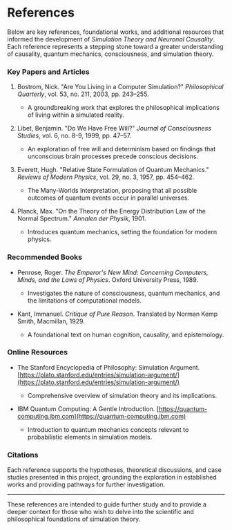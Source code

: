 # References

Below are key references, foundational works, and additional resources that informed the development of *Simulation Theory and Neuronal Causality*. Each reference represents a stepping stone toward a greater understanding of causality, quantum mechanics, consciousness, and simulation theory.

### Key Papers and Articles

1. Bostrom, Nick. "Are You Living in a Computer Simulation?" *Philosophical Quarterly*, vol. 53, no. 211, 2003, pp. 243–255.  
   - A groundbreaking work that explores the philosophical implications of living within a simulated reality.

2. Libet, Benjamin. "Do We Have Free Will?" *Journal of Consciousness Studies*, vol. 6, no. 8-9, 1999, pp. 47–57.  
   - An exploration of free will and determinism based on findings that unconscious brain processes precede conscious decisions.

3. Everett, Hugh. "Relative State Formulation of Quantum Mechanics." *Reviews of Modern Physics*, vol. 29, no. 3, 1957, pp. 454–462.  
   - The Many-Worlds Interpretation, proposing that all possible outcomes of quantum events occur in parallel universes.

4. Planck, Max. "On the Theory of the Energy Distribution Law of the Normal Spectrum." *Annalen der Physik*, 1901.  
   - Introduces quantum mechanics, setting the foundation for modern physics.

### Recommended Books

- Penrose, Roger. *The Emperor's New Mind: Concerning Computers, Minds, and the Laws of Physics*. Oxford University Press, 1989.  
  - Investigates the nature of consciousness, quantum mechanics, and the limitations of computational models.

- Kant, Immanuel. *Critique of Pure Reason*. Translated by Norman Kemp Smith, Macmillan, 1929.  
  - A foundational text on human cognition, causality, and epistemology.

### Online Resources

- The Stanford Encyclopedia of Philosophy: Simulation Argument. [https://plato.stanford.edu/entries/simulation-argument/](https://plato.stanford.edu/entries/simulation-argument/)  
  - Comprehensive overview of simulation theory and its implications.

- IBM Quantum Computing: A Gentle Introduction. [https://quantum-computing.ibm.com](https://quantum-computing.ibm.com)  
  - Introduction to quantum mechanics concepts relevant to probabilistic elements in simulation models.

### Citations

Each reference supports the hypotheses, theoretical discussions, and case studies presented in this project, grounding the exploration in established works and providing pathways for further investigation.

---

These references are intended to guide further study and to provide a deeper context for those who wish to delve into the scientific and philosophical foundations of simulation theory.